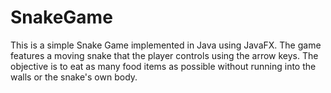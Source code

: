 # SnakeGame
This is a simple Snake Game implemented in Java using JavaFX. The game features a moving snake that the player controls using the arrow keys. The objective is to eat as many food items as possible without running into the walls or the snake's own body.
